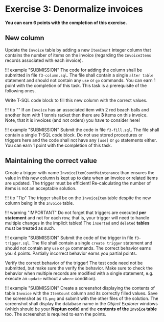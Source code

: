 ﻿# Exercise 3: Denormalize invoices

**You can earn 6 points with the completion of this exercise.**

## New column

Update the `Invoice` table by adding a new `ItemCount` integer column that contains the number of items on the invoice (regarding the `InvoiceItems` records associated with each invoice).

!!! example "SUBMISSION"
    The code for adding the column shall be submitted in file `f3-column.sql`. The file shall contain a single `alter table` statement and should not contain any `use` or `go` commands. You can earn 1 point with the completion of this task. This task is a prerequisite of the following ones.

Write T-SQL code block to fill this new column with the correct values.

!!! tip ""
    If an `Invoice` has an associated item with 2 red beach balls and another item with 1 tennis racket then there are **3** items on this invoice. Note, that it is invoices (and not orders) you have to consider here!

!!! example "SUBMISSION"
    Submit the code in file `f3-fill.sql`. The file shall contain a single T-SQL code block. Do not use stored procedures or triggers here and the code shall not have any `[use]` or `go` statements either. You can earn 1 point with the completion of this task.

## Maintaining the correct value

Create a trigger with name `InvoiceItemCountMaintenance` than ensures the value in this new column is kept up to date when an invoice or related items are updated. The trigger must be efficient! Re-calculating the number of items is not an acceptable solution.

!!! tip "Tip"
    The trigger shall be on the `InvoiceItem` table despite the new column being in the `Invoice` table.

!!! warning "IMPORTANT"
    Do not forget that triggers are executed **per statement** and not for each row, that is, your trigger will need to handle multiple changes in the implicit tables! The `inserted` and `deleted` **tables** must be treated as such.

!!! example "SUBMISSION"
    Submit the code of the trigger in file `f3-trigger.sql`. The file shall contain a single `create trigger` statement and should not contain any `use` or `go` commands. The correct behavior earns you 4 points. Partially incorrect behavior earns you partial points.

Verify the correct behavior of the trigger! The test code need not be submitted, but make sure the verify the behavior. Make sure to check the behavior when multiple records are modified with a single statement, e.g. execute an `update` without a `where` condition).

!!! example "SUBMISSION"
    Create a screenshot displaying the contents of table `Invoice` with the `ItemCount` column and its correctly filled values. Save the screenshot as `f3.png` and submit with the other files of the solution. The screenshot shall display the database name in the _Object Explorer_ windows (which should be your **Neptun code**) and the **contents of the `Invoice` table** too. The screenshot is required to earn the points.
